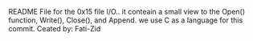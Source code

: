 README File for the 0x15 file I/O..
it conteain a small view to the Open() function, Write(), Close(), and Append.
we use C as a language for this commit.
Ceated by: Fati-Zid
